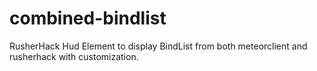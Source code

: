 # combined-bindlist
RusherHack Hud Element to display BindList from both meteorclient and rusherhack with customization.
